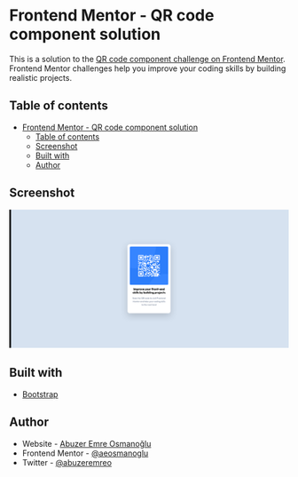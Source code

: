 # Frontend Mentor - QR code component solution

This is a solution to the [QR code component challenge on Frontend Mentor](https://www.frontendmentor.io/challenges/qr-code-component-iux_sIO_H). Frontend Mentor challenges help you improve your coding skills by building realistic projects.

## Table of contents

- [Frontend Mentor - QR code component solution](#frontend-mentor---qr-code-component-solution)
  - [Table of contents](#table-of-contents)
  - [Screenshot](#screenshot)
  - [Built with](#built-with)
  - [Author](#author)

## Screenshot

![](./screenshot.png)

## Built with

- [Bootstrap](https://getbootstrap.com/)

## Author

- Website - [Abuzer Emre Osmanoğlu](https://abuzeremre.com)
- Frontend Mentor - [@aeosmanoglu](https://www.frontendmentor.io/profile/aeosmanoglu)
- Twitter - [@abuzeremreo](https://twitter.com/abuzeremreo)
